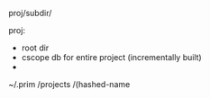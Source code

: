 



proj/subdir/





proj:
   - root dir
   - cscope db for entire project (incrementally built)
   - 

~/.prim
       /projects
                /(hashed-name
